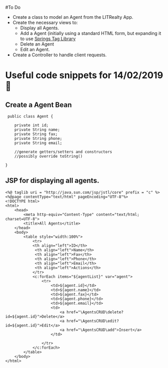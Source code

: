 #To Do

* Create a class to model an Agent from the LITRealty App.
* Create the necessary views to:
   * Display all Agents.
   * Add a Agent (initially using a standard HTML form, but expanding it to use [Springs Tag Library](https://docs.spring.io/spring/docs/3.2.x/spring-framework-reference/html/view.html)
   * Delete an Agent
   * Edit an Agent.
* Create a Controller to handle client requests. 


# Useful code snippets for 14/02/2019  :eyes:

## Create a Agent Bean 
```
 public class Agent {
    
    private int id;
    private String name;
    private String fax;
    private String phone;
    private String email;
	
	//generate getters/setters and constructors
	//possibly override toString()
	
}

```

## JSP for displaying all agents.
```
<%@ taglib uri = "http://java.sun.com/jsp/jstl/core" prefix = "c" %>
<%@page contentType="text/html" pageEncoding="UTF-8"%>
<!DOCTYPE html>
<html>
    <head>
        <meta http-equiv="Content-Type" content="text/html; charset=UTF-8">
        <title>All Agents</title>
    </head>
    <body>
        <table style="width:100%">
            <tr>
            <th align="left">ID</th>
             <th align="left">Name</th>
             <th align="left">Fax</th>
             <th align="left">Phone</th>
             <th align="left">Email</th>
             <th align="left">Actions</th>
            </tr>
            <c:forEach items="${agentList}" var="agent"> 
                <tr>
                    <td>${agent.id}</td>
                    <td>${agent.name}</td>
                    <td>${agent.fax}</td>
                    <td>${agent.phone}</td>
                    <td>${agent.email}</td>
                    <td>
                        <a href="\AgentsCRUD\delete?id=${agent.id}">Delete</a>
                        <a href="\AgentsCRUD\edit?id=${agent.id}">Edit</a>
                        <a href="\AgentsCRUD\add">Insert</a>
                    </td>
                   
                </tr>
            </c:forEach>
        </table>
    </body>
</html>
```
